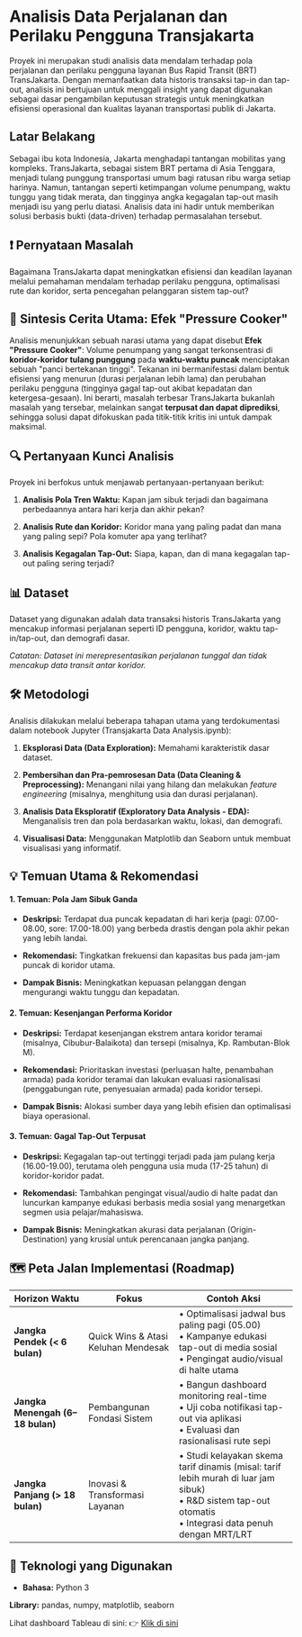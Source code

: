 **Analisis Data Perjalanan dan Perilaku Pengguna Transjakarta**
===============================================================

Proyek ini merupakan studi analisis data mendalam terhadap pola perjalanan dan perilaku pengguna layanan Bus Rapid Transit (BRT) TransJakarta. Dengan memanfaatkan data historis transaksi tap-in dan tap-out, analisis ini bertujuan untuk menggali insight yang dapat digunakan sebagai dasar pengambilan keputusan strategis untuk meningkatkan efisiensi operasional dan kualitas layanan transportasi publik di Jakarta.

**Latar Belakang**
------------------

Sebagai ibu kota Indonesia, Jakarta menghadapi tantangan mobilitas yang kompleks. TransJakarta, sebagai sistem BRT pertama di Asia Tenggara, menjadi tulang punggung transportasi umum bagi ratusan ribu warga setiap harinya. Namun, tantangan seperti ketimpangan volume penumpang, waktu tunggu yang tidak merata, dan tingginya angka kegagalan tap-out masih menjadi isu yang perlu diatasi. Analisis data ini hadir untuk memberikan solusi berbasis bukti (data-driven) terhadap permasalahan tersebut.

**❗️ Pernyataan Masalah**
-------------------------

Bagaimana TransJakarta dapat meningkatkan efisiensi dan keadilan layanan melalui pemahaman mendalam terhadap perilaku pengguna, optimalisasi rute dan koridor, serta pencegahan pelanggaran sistem tap-out?

**📖 Sintesis Cerita Utama: Efek "Pressure Cooker"**
----------------------------------------------------

Analisis menunjukkan sebuah narasi utama yang dapat disebut **Efek "Pressure Cooker"**: Volume penumpang yang sangat terkonsentrasi di **koridor-koridor tulang punggung** pada **waktu-waktu puncak** menciptakan sebuah "panci bertekanan tinggi". Tekanan ini bermanifestasi dalam bentuk efisiensi yang menurun (durasi perjalanan lebih lama) dan perubahan perilaku pengguna (tingginya gagal tap-out akibat kepadatan dan ketergesa-gesaan). Ini berarti, masalah terbesar TransJakarta bukanlah masalah yang tersebar, melainkan sangat **terpusat dan dapat diprediksi**, sehingga solusi dapat difokuskan pada titik-titik kritis ini untuk dampak maksimal.

**🔍 Pertanyaan Kunci Analisis**
--------------------------------

Proyek ini berfokus untuk menjawab pertanyaan-pertanyaan berikut:

1.  **Analisis Pola Tren Waktu:** Kapan jam sibuk terjadi dan bagaimana perbedaannya antara hari kerja dan akhir pekan?
    
2.  **Analisis Rute dan Koridor:** Koridor mana yang paling padat dan mana yang paling sepi? Pola komuter apa yang terlihat?
    
3.  **Analisis Kegagalan Tap-Out:** Siapa, kapan, dan di mana kegagalan tap-out paling sering terjadi?
    

**📊 Dataset**
--------------

Dataset yang digunakan adalah data transaksi historis TransJakarta yang mencakup informasi perjalanan seperti ID pengguna, koridor, waktu tap-in/tap-out, dan demografi dasar.

_Catatan: Dataset ini merepresentasikan perjalanan tunggal dan tidak mencakup data transit antar koridor._

**🛠️ Metodologi**
------------------

Analisis dilakukan melalui beberapa tahapan utama yang terdokumentasi dalam notebook Jupyter (Transjakarta Data Analysis.ipynb):

1.  **Eksplorasi Data (Data Exploration):** Memahami karakteristik dasar dataset.
    
2.  **Pembersihan dan Pra-pemrosesan Data (Data Cleaning & Preprocessing):** Menangani nilai yang hilang dan melakukan _feature engineering_ (misalnya, menghitung usia dan durasi perjalanan).
    
3.  **Analisis Data Eksploratif (Exploratory Data Analysis - EDA):** Menganalisis tren dan pola berdasarkan waktu, lokasi, dan demografi.
    
4.  **Visualisasi Data:** Menggunakan Matplotlib dan Seaborn untuk membuat visualisasi yang informatif.
    

**💡 Temuan Utama & Rekomendasi**
---------------------------------

#### **1\. Temuan: Pola Jam Sibuk Ganda**

*   **Deskripsi:** Terdapat dua puncak kepadatan di hari kerja (pagi: 07.00-08.00, sore: 17.00-18.00) yang berbeda drastis dengan pola akhir pekan yang lebih landai.
    
*   **Rekomendasi:** Tingkatkan frekuensi dan kapasitas bus pada jam-jam puncak di koridor utama.
    
*   **Dampak Bisnis:** Meningkatkan kepuasan pelanggan dengan mengurangi waktu tunggu dan kepadatan.
    

#### **2\. Temuan: Kesenjangan Performa Koridor**

*   **Deskripsi:** Terdapat kesenjangan ekstrem antara koridor teramai (misalnya, Cibubur-Balaikota) dan tersepi (misalnya, Kp. Rambutan-Blok M).
    
*   **Rekomendasi:** Prioritaskan investasi (perluasan halte, penambahan armada) pada koridor teramai dan lakukan evaluasi rasionalisasi (penggabungan rute, penyesuaian armada) pada koridor tersepi.
    
*   **Dampak Bisnis:** Alokasi sumber daya yang lebih efisien dan optimalisasi biaya operasional.
    

#### **3\. Temuan: Gagal Tap-Out Terpusat**

*   **Deskripsi:** Kegagalan tap-out tertinggi terjadi pada jam pulang kerja (16.00-19.00), terutama oleh pengguna usia muda (17-25 tahun) di koridor-koridor padat.
    
*   **Rekomendasi:** Tambahkan pengingat visual/audio di halte padat dan luncurkan kampanye edukasi berbasis media sosial yang menargetkan segmen usia pelajar/mahasiswa.
    
*   **Dampak Bisnis:** Meningkatkan akurasi data perjalanan (Origin-Destination) yang krusial untuk perencanaan jangka panjang.
    

**🗺️ Peta Jalan Implementasi (Roadmap)**
-----------------------------------------

| **Horizon Waktu**         | **Fokus**                          | **Contoh Aksi**                                                                                   |
|---------------------------|------------------------------------|----------------------------------------------------------------------------------------------------|
| **Jangka Pendek (< 6 bulan)** | Quick Wins & Atasi Keluhan Mendesak | • Optimalisasi jadwal bus paling pagi (05.00)  <br>• Kampanye edukasi tap-out di media sosial  <br>• Pengingat audio/visual di halte utama |
| **Jangka Menengah (6–18 bulan)** | Pembangunan Fondasi Sistem         | • Bangun dashboard monitoring real-time  <br>• Uji coba notifikasi tap-out via aplikasi  <br>• Evaluasi dan rasionalisasi rute sepi         |
| **Jangka Panjang (> 18 bulan)**  | Inovasi & Transformasi Layanan     | • Studi kelayakan skema tarif dinamis (misal: tarif lebih murah di luar jam sibuk)  <br>• R&D sistem tap-out otomatis  <br>• Integrasi data penuh dengan MRT/LRT |


**🚀 Teknologi yang Digunakan**
-------------------------------

*   **Bahasa:** Python 3
    

**Library:** pandas, numpy, matplotlib, seaborn

Lihat dashboard Tableau di sini:
👉 [Klik di sini](https://public.tableau.com/views/nama_dashboard/NamaSheet)
